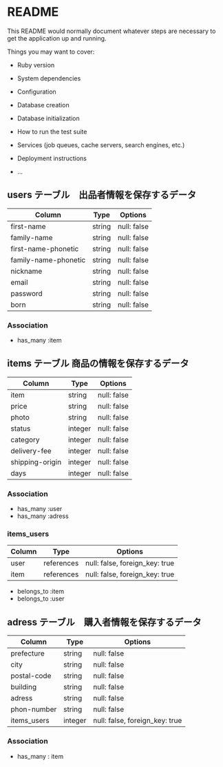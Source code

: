 # README

This README would normally document whatever steps are necessary to get the
application up and running.

Things you may want to cover:

* Ruby version

* System dependencies

* Configuration

* Database creation

* Database initialization

* How to run the test suite

* Services (job queues, cache servers, search engines, etc.)

* Deployment instructions

* ...


## users テーブル　出品者情報を保存するデータ

| Column               | Type   | Options     |
| -----------------    | ------ | ----------- |
| first-name           | string | null: false |
| family-name          | string | null: false |
| first-name-phonetic  | string | null: false |
| family-name-phonetic | string | null: false |
| nickname             | string | null: false |
| email                | string | null: false |
| password             | string | null: false |
| born                 | string | null: false |

### Association
- has_many :item

## items テーブル 商品の情報を保存するデータ

| Column           | Type    | Options     |
| ---------------  | ------- | ----------- |
| item             | string  | null: false |
| price            | string  | null: false |
| photo            | string  | null: false |
| status           | integer | null: false |
| category         | integer | null: false |
| delivery-fee     | integer | null: false |
| shipping-origin  | integer | null: false |
| days             | integer | null: false |


### Association
- has_many :user
- has_many :adress


### items_users

| Column  | Type    | Options                        |
| ------- | ------- | ------------------------------ |
| user | references | null: false, foreign_key: true |
| item | references | null: false, foreign_key: true |

- belongs_to :item
- belongs_to :user


## adress テーブル　購入者情報を保存するデータ

| Column      | Type    | Options                        |
| ----------  | ------  | ------------------------------ |
| prefecture  | string  | null: false                    |
| city        | string  | null: false                    |
| postal-code | string  | null: false                    |
| building    | string  | null: false                    |
| adress      | string  | null: false                    |
| phon-number | string  | null: false                    |
| items_users | integer | null: false, foreign_key: true |


### Association
- has_many : item
